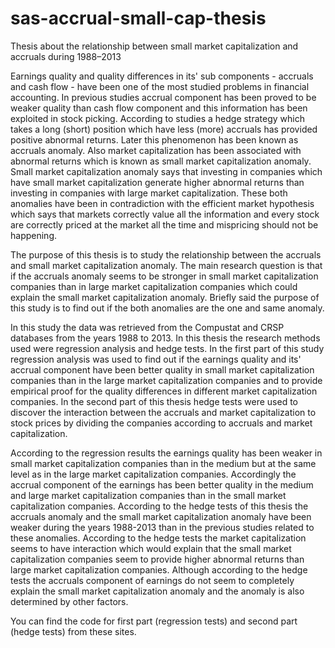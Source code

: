 # sas-accrual-small-cap-thesis
Thesis about the relationship between small market capitalization and accruals during 1988–2013

Earnings quality and quality differences in its' sub components - accruals and cash flow - have been
one of the most studied problems in financial accounting. In previous studies accrual component has 
been proved to be weaker quality than cash flow component and this information has been exploited in
stock picking. According to studies a hedge strategy which takes a long (short) position which have 
less (more) accruals has provided positive abnormal returns. Later this phenomenon has been known as
accruals anomaly. Also market capitalization has been associated with abnormal returns which is known
as small market capitalization anomaly. Small market capitalization anomaly says that investing in
companies which have small market capitalization generate higher abnormal returns than investing in
companies with large market capitalization. These both anomalies have been in contradiction with the
efficient market hypothesis which says that markets correctly value all the information and every stock
are correctly priced at the market all the time and mispricing should not be happening.

The purpose of this thesis is to study the relationship between the accruals and small market capitalization 
anomaly. The main research question is that if the accruals anomaly seems to be stronger in small 
market capitalization companies than in large market capitalization companies which could explain 
the small market capitalization anomaly. Briefly said the purpose of this study is to find out if the
both anomalies are the one and same anomaly.

In this study the data was retrieved from the Compustat and CRSP databases from the years 1988 to
2013. In this thesis the research methods used were regression analysis and hedge tests. In the
first part of this study regression analysis was used to find out if the earnings quality and its'
accrual component have been better quality in small market capitalization companies than in the
large market capitalization companies and to provide empirical proof for the quality differences in
different market capitalization companies. In the second part of this thesis hedge tests were used to 
discover the interaction between the accruals and market capitalization to stock prices by dividing the
companies according to accruals and market capitalization.

According to the regression results the earnings quality has been weaker in small market capitalization
companies than in the medium but at the same level as in the large market capitalization companies.
Accordingly the accrual component of the earnings has been better quality in the medium and large market 
capitalization companies than in the small market capitalization companies. According to the hedge tests
of this thesis the accruals anomaly and the small market capitalization anomaly have been weaker during the
years 1988-2013 than in the previous studies related to these anomalies. According to the hedge tests the
market capitalization seems to have interaction which would explain that the small market capitalization
companies seem to provide higher abnormal returns than large market capitalization companies. Although 
according to the hedge tests the accruals component of earnings do not seem to completely explain the small
market capitalization anomaly and the anomaly is also determined by other factors.

You can find the code for first part (regression tests) and second part (hedge tests) from these sites.
